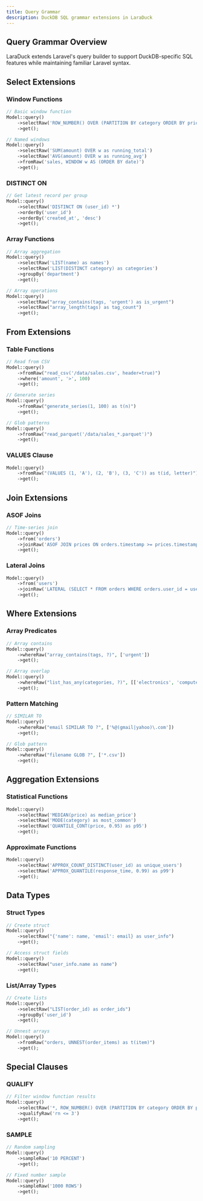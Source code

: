 ```yaml
---
title: Query Grammar
description: DuckDB SQL grammar extensions in LaraDuck
---
```


## Query Grammar Overview

LaraDuck extends Laravel's query builder to support DuckDB-specific SQL features while maintaining familiar Laravel syntax.

## Select Extensions

### Window Functions

```php
// Basic window function
Model::query()
    ->selectRaw('ROW_NUMBER() OVER (PARTITION BY category ORDER BY price DESC) as rank')
    ->get();

// Named windows
Model::query()
    ->selectRaw('SUM(amount) OVER w as running_total')
    ->selectRaw('AVG(amount) OVER w as running_avg')
    ->fromRaw('sales, WINDOW w AS (ORDER BY date)')
    ->get();
```

### DISTINCT ON

```php
// Get latest record per group
Model::query()
    ->selectRaw('DISTINCT ON (user_id) *')
    ->orderBy('user_id')
    ->orderBy('created_at', 'desc')
    ->get();
```

### Array Functions

```php
// Array aggregation
Model::query()
    ->selectRaw('LIST(name) as names')
    ->selectRaw('LIST(DISTINCT category) as categories')
    ->groupBy('department')
    ->get();

// Array operations
Model::query()
    ->selectRaw("array_contains(tags, 'urgent') as is_urgent")
    ->selectRaw("array_length(tags) as tag_count")
    ->get();
```

## From Extensions

### Table Functions

```php
// Read from CSV
Model::query()
    ->fromRaw("read_csv('/data/sales.csv', header=true)")
    ->where('amount', '>', 100)
    ->get();

// Generate series
Model::query()
    ->fromRaw("generate_series(1, 100) as t(n)")
    ->get();

// Glob patterns
Model::query()
    ->fromRaw("read_parquet('/data/sales_*.parquet')")
    ->get();
```

### VALUES Clause

```php
Model::query()
    ->fromRaw("(VALUES (1, 'A'), (2, 'B'), (3, 'C')) as t(id, letter)")
    ->get();
```

## Join Extensions

### ASOF Joins

```php
// Time-series join
Model::query()
    ->from('orders')
    ->joinRaw('ASOF JOIN prices ON orders.timestamp >= prices.timestamp')
    ->get();
```

### Lateral Joins

```php
Model::query()
    ->from('users')
    ->joinRaw('LATERAL (SELECT * FROM orders WHERE orders.user_id = users.id LIMIT 5) as recent_orders ON true')
    ->get();
```

## Where Extensions

### Array Predicates

```php
// Array contains
Model::query()
    ->whereRaw("array_contains(tags, ?)", ['urgent'])
    ->get();

// Array overlap
Model::query()
    ->whereRaw("list_has_any(categories, ?)", [['electronics', 'computers']])
    ->get();
```

### Pattern Matching

```php
// SIMILAR TO
Model::query()
    ->whereRaw("email SIMILAR TO ?", ['%@(gmail|yahoo)\.com'])
    ->get();

// Glob pattern
Model::query()
    ->whereRaw("filename GLOB ?", ['*.csv'])
    ->get();
```

## Aggregation Extensions

### Statistical Functions

```php
Model::query()
    ->selectRaw('MEDIAN(price) as median_price')
    ->selectRaw('MODE(category) as most_common')
    ->selectRaw('QUANTILE_CONT(price, 0.95) as p95')
    ->get();
```

### Approximate Functions

```php
Model::query()
    ->selectRaw('APPROX_COUNT_DISTINCT(user_id) as unique_users')
    ->selectRaw('APPROX_QUANTILE(response_time, 0.99) as p99')
    ->get();
```

## Data Types

### Struct Types

```php
// Create struct
Model::query()
    ->selectRaw("{'name': name, 'email': email} as user_info")
    ->get();

// Access struct fields
Model::query()
    ->selectRaw("user_info.name as name")
    ->get();
```

### List/Array Types

```php
// Create lists
Model::query()
    ->selectRaw("LIST(order_id) as order_ids")
    ->groupBy('user_id')
    ->get();

// Unnest arrays
Model::query()
    ->fromRaw("orders, UNNEST(order_items) as t(item)")
    ->get();
```

## Special Clauses

### QUALIFY

```php
// Filter window function results
Model::query()
    ->selectRaw('*, ROW_NUMBER() OVER (PARTITION BY category ORDER BY price DESC) as rn')
    ->qualifyRaw('rn <= 3')
    ->get();
```

### SAMPLE

```php
// Random sampling
Model::query()
    ->sampleRaw('10 PERCENT')
    ->get();

// Fixed number sample
Model::query()
    ->sampleRaw('1000 ROWS')
    ->get();
```